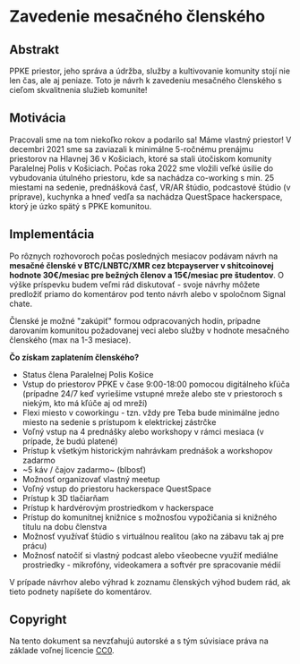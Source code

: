 # Zavedenie mesačného členského

## Abstrakt

PPKE priestor, jeho správa a údržba, služby a kultivovanie komunity stojí nie len čas, ale aj peniaze. Toto je návrh k zavedeniu mesačného členského s cieľom skvalitnenia služieb komunite!

## Motivácia

Pracovali sme na tom niekoľko rokov a podarilo sa! Máme vlastný priestor! V decembri 2021 sme sa zaviazali k minimálne 5-ročnému prenájmu priestorov na Hlavnej 36 v Košiciach, ktoré sa stali útočiskom komunity Paralelnej Polis v Košiciach. Počas roka 2022 sme vložili veľké úsilie do vybudovania útulného priestoru, kde sa nachádza co-working s min. 25 miestami na sedenie, prednášková časť, VR/AR štúdio, podcastové štúdio (v príprave), kuchynka a hneď vedľa sa nachádza QuestSpace hackerspace, ktorý je úzko spätý s PPKE komunitou.

## Implementácia

Po rôznych rozhovoroch počas posledných mesiacov podávam návrh na **mesačné členské v BTC/LNBTC/XMR cez btcpayserver v shitcoinovej hodnote 30€/mesiac pre bežných členov a 15€/mesiac pre študentov**. O výške príspevku budem veľmi rád diskutovať - svoje návrhy môžete predložiť priamo do komentárov pod tento návrh alebo v spoločnom Signal chate. 

Členské je možné "zakúpiť" formou odpracovaných hodín, prípadne darovaním komunitou požadovanej veci alebo služby v hodnote mesačného členského (max na 1-3 mesiace).

**Čo získam zaplatením členského?**
- Status člena Paralelnej Polis Košice
- Vstup do priestorov PPKE v čase 9:00-18:00 pomocou digitálneho kľúča (prípadne 24/7 keď vyriešime vstupné mreže alebo ste v priestoroch s niekým, kto má kľúče aj od mreží)
- Flexi miesto v coworkingu - tzn. vždy pre Teba bude minimálne jedno miesto na sedenie s prístupom k elektrickej zástrčke
- Voľný vstup na 4 prednášky alebo workshopy v rámci mesiaca (v prípade, že budú platené)
- Prístup k všetkým historickým nahrávkam prednášok a workshopov zadarmo
- ~5 káv / čajov zadarmo~ (blbosť)
- Možnosť organizovať vlastný meetup
- Voľný vstup do priestoru hackerspace QuestSpace
- Prístup k 3D tlačiarňam
- Prístup k hardvérovým prostriedkom v hackerspace
- Prístup do komunitnej knižnice s možnosťou vypožičania si knižného titulu na dobu členstva
- Možnosť využívať štúdio s virtuálnou realitou (ako na zábavu tak aj pre prácu)
- Možnosť natočiť si vlastný podcast alebo všeobecne využiť mediálne prostriedky - mikrofóny, videokamera a softvér pre spracovanie médií

V prípade návrhov alebo výhrad k zoznamu členských výhod budem rád, ak tieto podnety napíšete do komentárov.

## Copyright
Na tento dokument sa nevzťahujú autorské a s tým súvisiace práva na základe voľnej licencie [CC0](https://github.com/ParalelnaPolisKE/ppke-proposals/blob/main/LICENSE.md).
